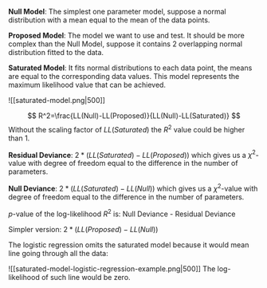 **Null Model**: The simplest one parameter model, suppose a normal distribution with a mean equal to the mean of the data points.

**Proposed Model**: The model we want to use and test. It should be more complex than the Null Model, suppose it contains 2 overlapping normal distribution fitted to the data.

**Saturated Model**: It fits normal distributions to each data point, the means are equal to the corresponding data values. This model represents the maximum likelihood value that can be achieved.

![[saturated-model.png|500]]

$$
R^2=\frac{LL(Null)-LL(Proposed)}{LL(Null)-LL(Saturated)}
$$
Without the scaling factor of $LL(Saturated)$ the $R^2$ value could be higher than 1.

**Residual Deviance**: $2*(LL(Saturated)-LL(Proposed))$ which gives us a $\chi^2$-value with degree of freedom equal to the difference in the number of parameters.

**Null Deviance**: $2*(LL(Saturated)-LL(Null))$ which gives us a $\chi^2$-value with degree of freedom equal to the difference in the number of parameters.

$p$-value of the log-likelihood $R^2$ is: Null Deviance - Residual Deviance

Simpler version: $2*(LL(Proposed)-LL(Null))$

The logistic regression omits the saturated model because it would mean line going through all the data:

![[saturated-model-logistic-regression-example.png|500]]
The log-likelihood of such line would be zero.
